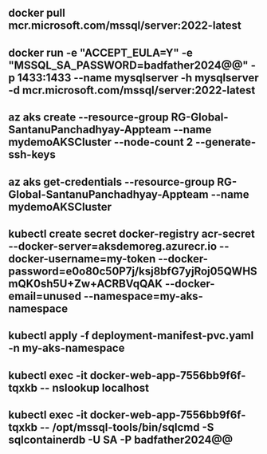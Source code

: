 ## docker pull mcr.microsoft.com/mssql/server:2022-latest

## docker run -e "ACCEPT_EULA=Y" -e "MSSQL_SA_PASSWORD=badfather2024@@" -p 1433:1433 --name mysqlserver -h mysqlserver -d mcr.microsoft.com/mssql/server:2022-latest

## az aks create --resource-group RG-Global-SantanuPanchadhyay-Appteam --name mydemoAKSCluster --node-count 2 --generate-ssh-keys

## az aks get-credentials --resource-group RG-Global-SantanuPanchadhyay-Appteam --name mydemoAKSCluster

## kubectl create secret docker-registry acr-secret --docker-server=aksdemoreg.azurecr.io --docker-username=my-token --docker-password=e0o80c50P7j/ksj8bfG7yjRoj05QWHSmQK0sh5U+Zw+ACRBVqQAK --docker-email=unused --namespace=my-aks-namespace

## kubectl apply -f deployment-manifest-pvc.yaml -n my-aks-namespace

## kubectl exec -it docker-web-app-7556bb9f6f-tqxkb -- nslookup localhost

## kubectl exec -it docker-web-app-7556bb9f6f-tqxkb -- /opt/mssql-tools/bin/sqlcmd -S sqlcontainerdb -U SA -P badfather2024@@